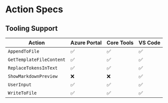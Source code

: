 # Action Specs

## Tooling Support

| Action                   | Azure Portal       | Core Tools         | VS Code            |
| ------------------------ | ------------------ | ------------------ | ------------------ |
| `AppendToFile`           | :white_check_mark: | :white_check_mark: | :white_check_mark: |
| `GetTemplateFileContent` | :white_check_mark: | :white_check_mark: | :white_check_mark: |
| `ReplaceTokensInText`    | :white_check_mark: | :white_check_mark: | :white_check_mark: |
| `ShowMarkdownPreview`    | :x:                | :x:                | :white_check_mark: |
| `UserInput`              | :white_check_mark: | :white_check_mark: | :white_check_mark: |
| `WriteToFile`            | :white_check_mark: | :white_check_mark: | :white_check_mark: |
